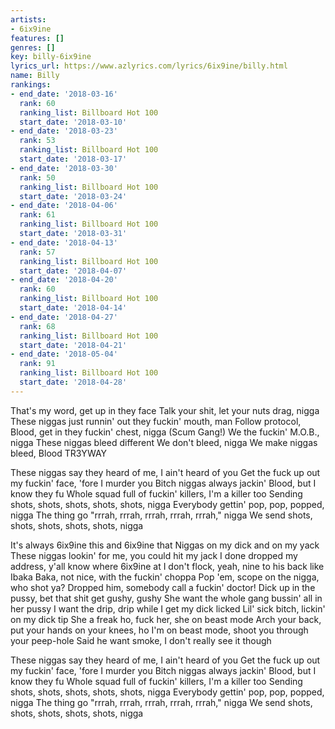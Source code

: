 ```yaml
---
artists:
- 6ix9ine
features: []
genres: []
key: billy-6ix9ine
lyrics_url: https://www.azlyrics.com/lyrics/6ix9ine/billy.html
name: Billy
rankings:
- end_date: '2018-03-16'
  rank: 60
  ranking_list: Billboard Hot 100
  start_date: '2018-03-10'
- end_date: '2018-03-23'
  rank: 53
  ranking_list: Billboard Hot 100
  start_date: '2018-03-17'
- end_date: '2018-03-30'
  rank: 50
  ranking_list: Billboard Hot 100
  start_date: '2018-03-24'
- end_date: '2018-04-06'
  rank: 61
  ranking_list: Billboard Hot 100
  start_date: '2018-03-31'
- end_date: '2018-04-13'
  rank: 57
  ranking_list: Billboard Hot 100
  start_date: '2018-04-07'
- end_date: '2018-04-20'
  rank: 60
  ranking_list: Billboard Hot 100
  start_date: '2018-04-14'
- end_date: '2018-04-27'
  rank: 68
  ranking_list: Billboard Hot 100
  start_date: '2018-04-21'
- end_date: '2018-05-04'
  rank: 91
  ranking_list: Billboard Hot 100
  start_date: '2018-04-28'
---
```



That's my word, get up in they face
Talk your shit, let your nuts drag, nigga
These niggas just runnin' out they fuckin' mouth, man
Follow protocol, Blood, get in they fuckin' chest, nigga
(Scum Gang!)
We the fuckin' M.O.B., nigga
These niggas bleed different
We don't bleed, nigga
We make niggas bleed, Blood
TR3YWAY


These niggas say they heard of me, I ain't heard of you
Get the fuck up out my fuckin' face, 'fore I murder you
Bitch niggas always jackin' Blood, but I know they fu
Whole squad full of fuckin' killers, I'm a killer too
Sending shots, shots, shots, shots, shots, nigga
Everybody gettin' pop, pop, popped, nigga
The thing go "rrrah, rrrah, rrrah, rrrah, rrrah," nigga
We send shots, shots, shots, shots, shots, nigga

It's always 6ix9ine this and 6ix9ine that
Niggas on my dick and on my yack
These niggas lookin' for me, you could hit my jack
I done dropped my address, y'all know where 6ix9ine at
I don't flock, yeah, nine to his back like Ibaka
Baka, not nice, with the fuckin' choppa
Pop 'em, scope on the nigga, who shot ya?
Dropped him, somebody call a fuckin' doctor!
Dick up in the pussy, bet that shit get gushy, gushy
She want the whole gang bussin' all in her pussy
I want the drip, drip while I get my dick licked
Lil' sick bitch, lickin' on my dick tip
She a freak ho, fuck her, she on beast mode
Arch your back, put your hands on your knees, ho
I'm on beast mode, shoot you through your peep-hole
Said he want smoke, I don't really see it though

These niggas say they heard of me, I ain't heard of you
Get the fuck up out my fuckin' face, 'fore I murder you
Bitch niggas always jackin' Blood, but I know they fu
Whole squad full of fuckin' killers, I'm a killer too
Sending shots, shots, shots, shots, shots, nigga
Everybody gettin' pop, pop, popped, nigga
The thing go "rrrah, rrrah, rrrah, rrrah, rrrah," nigga
We send shots, shots, shots, shots, shots, nigga



